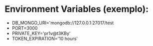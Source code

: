# Environment Variables (exemplo):

- DB_MONGO_URI='mongodb://127.0.0.1:27017/test
- PORT=3000
- PRIVATE_KEY='pr1v@t3KBy'
- TOKEN_EXPIRATION='10 hours'
